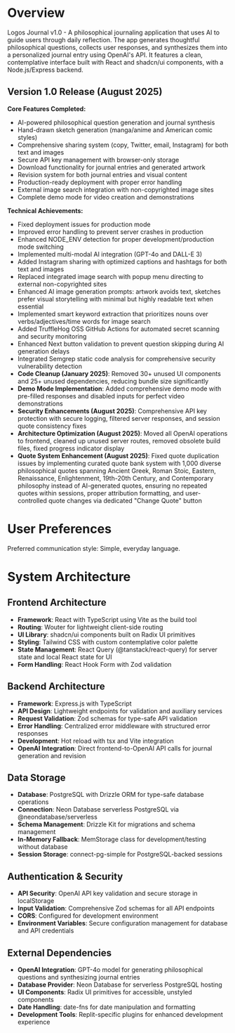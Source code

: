 # Overview

Logos Journal v1.0 - A philosophical journaling application that uses AI to guide users through daily reflection. The app generates thoughtful philosophical questions, collects user responses, and synthesizes them into a personalized journal entry using OpenAI's API. It features a clean, contemplative interface built with React and shadcn/ui components, with a Node.js/Express backend.

## Version 1.0 Release (August 2025)
**Core Features Completed:**
- AI-powered philosophical question generation and journal synthesis
- Hand-drawn sketch generation (manga/anime and American comic styles)
- Comprehensive sharing system (copy, Twitter, email, Instagram) for both text and images
- Secure API key management with browser-only storage
- Download functionality for journal entries and generated artwork
- Revision system for both journal entries and visual content
- Production-ready deployment with proper error handling
- External image search integration with non-copyrighted image sites
- Complete demo mode for video creation and demonstrations

**Technical Achievements:**
- Fixed deployment issues for production mode
- Improved error handling to prevent server crashes in production
- Enhanced NODE_ENV detection for proper development/production mode switching
- Implemented multi-modal AI integration (GPT-4o and DALL-E 3)
- Added Instagram sharing with optimized captions and hashtags for both text and images
- Replaced integrated image search with popup menu directing to external non-copyrighted sites
- Enhanced AI image generation prompts: artwork avoids text, sketches prefer visual storytelling with minimal but highly readable text when essential
- Implemented smart keyword extraction that prioritizes nouns over verbs/adjectives/time words for image search
- Added TruffleHog OSS GitHub Actions for automated secret scanning and security monitoring
- Enhanced Next button validation to prevent question skipping during AI generation delays
- Integrated Semgrep static code analysis for comprehensive security vulnerability detection
- **Code Cleanup (January 2025)**: Removed 30+ unused UI components and 25+ unused dependencies, reducing bundle size significantly
- **Demo Mode Implementation**: Added comprehensive demo mode with pre-filled responses and disabled inputs for perfect video demonstrations
- **Security Enhancements (August 2025)**: Comprehensive API key protection with secure logging, filtered server responses, and session quote consistency fixes
- **Architecture Optimization (August 2025)**: Moved all OpenAI operations to frontend, cleaned up unused server routes, removed obsolete build files, fixed progress indicator display
- **Quote System Enhancement (August 2025)**: Fixed quote duplication issues by implementing curated quote bank system with 1,000 diverse philosophical quotes spanning Ancient Greek, Roman Stoic, Eastern, Renaissance, Enlightenment, 19th-20th Century, and Contemporary philosophy instead of AI-generated quotes, ensuring no repeated quotes within sessions, proper attribution formatting, and user-controlled quote changes via dedicated "Change Quote" button

# User Preferences

Preferred communication style: Simple, everyday language.

# System Architecture

## Frontend Architecture
- **Framework**: React with TypeScript using Vite as the build tool
- **Routing**: Wouter for lightweight client-side routing
- **UI Library**: shadcn/ui components built on Radix UI primitives
- **Styling**: Tailwind CSS with custom contemplative color palette
- **State Management**: React Query (@tanstack/react-query) for server state and local React state for UI
- **Form Handling**: React Hook Form with Zod validation

## Backend Architecture
- **Framework**: Express.js with TypeScript
- **API Design**: Lightweight endpoints for validation and auxiliary services
- **Request Validation**: Zod schemas for type-safe API validation
- **Error Handling**: Centralized error middleware with structured error responses
- **Development**: Hot reload with tsx and Vite integration
- **OpenAI Integration**: Direct frontend-to-OpenAI API calls for journal generation and revision

## Data Storage
- **Database**: PostgreSQL with Drizzle ORM for type-safe database operations
- **Connection**: Neon Database serverless PostgreSQL via @neondatabase/serverless
- **Schema Management**: Drizzle Kit for migrations and schema management
- **In-Memory Fallback**: MemStorage class for development/testing without database
- **Session Storage**: connect-pg-simple for PostgreSQL-backed sessions

## Authentication & Security
- **API Security**: OpenAI API key validation and secure storage in localStorage
- **Input Validation**: Comprehensive Zod schemas for all API endpoints
- **CORS**: Configured for development environment
- **Environment Variables**: Secure configuration management for database and API credentials

## External Dependencies
- **OpenAI Integration**: GPT-4o model for generating philosophical questions and synthesizing journal entries
- **Database Provider**: Neon Database for serverless PostgreSQL hosting
- **UI Components**: Radix UI primitives for accessible, unstyled components
- **Date Handling**: date-fns for date manipulation and formatting
- **Development Tools**: Replit-specific plugins for enhanced development experience